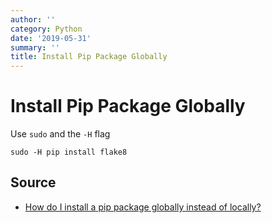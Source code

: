 ```yaml
---
author: ''
category: Python
date: '2019-05-31'
summary: ''
title: Install Pip Package Globally
---
```

# Install Pip Package Globally

Use `sudo` and the `-H` flag

    sudo -H pip install flake8

## Source

* [How do I install a pip package globally instead of locally?](https://stackoverflow.com/questions/36936212/how-do-i-install-a-pip-package-globally-instead-of-locally)